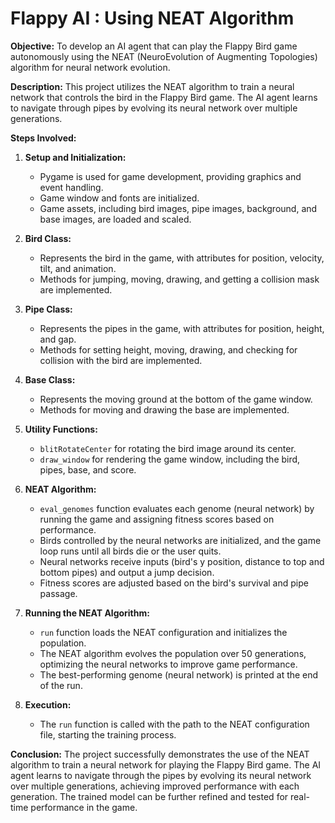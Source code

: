 # Flappy AI : Using NEAT Algorithm

**Objective:**
To develop an AI agent that can play the Flappy Bird game autonomously using the NEAT (NeuroEvolution of Augmenting Topologies) algorithm for neural network evolution.

**Description:**
This project utilizes the NEAT algorithm to train a neural network that controls the bird in the Flappy Bird game. The AI agent learns to navigate through pipes by evolving its neural network over multiple generations.

**Steps Involved:**

1. **Setup and Initialization:**
   - Pygame is used for game development, providing graphics and event handling.
   - Game window and fonts are initialized.
   - Game assets, including bird images, pipe images, background, and base images, are loaded and scaled.

2. **Bird Class:**
   - Represents the bird in the game, with attributes for position, velocity, tilt, and animation.
   - Methods for jumping, moving, drawing, and getting a collision mask are implemented.

3. **Pipe Class:**
   - Represents the pipes in the game, with attributes for position, height, and gap.
   - Methods for setting height, moving, drawing, and checking for collision with the bird are implemented.

4. **Base Class:**
   - Represents the moving ground at the bottom of the game window.
   - Methods for moving and drawing the base are implemented.

5. **Utility Functions:**
   - `blitRotateCenter` for rotating the bird image around its center.
   - `draw_window` for rendering the game window, including the bird, pipes, base, and score.

6. **NEAT Algorithm:**
   - `eval_genomes` function evaluates each genome (neural network) by running the game and assigning fitness scores based on performance.
   - Birds controlled by the neural networks are initialized, and the game loop runs until all birds die or the user quits.
   - Neural networks receive inputs (bird's y position, distance to top and bottom pipes) and output a jump decision.
   - Fitness scores are adjusted based on the bird's survival and pipe passage.

7. **Running the NEAT Algorithm:**
   - `run` function loads the NEAT configuration and initializes the population.
   - The NEAT algorithm evolves the population over 50 generations, optimizing the neural networks to improve game performance.
   - The best-performing genome (neural network) is printed at the end of the run.

8. **Execution:**
   - The `run` function is called with the path to the NEAT configuration file, starting the training process.

**Conclusion:**
The project successfully demonstrates the use of the NEAT algorithm to train a neural network for playing the Flappy Bird game. The AI agent learns to navigate through the pipes by evolving its neural network over multiple generations, achieving improved performance with each generation. The trained model can be further refined and tested for real-time performance in the game.
